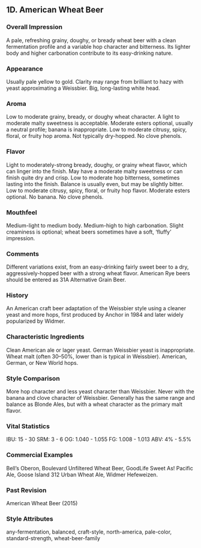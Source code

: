 ## 1D. American Wheat Beer

### Overall Impression

A pale, refreshing grainy, doughy, or bready wheat beer with a clean fermentation profile and a variable hop character and bitterness. Its lighter body and higher carbonation contribute to its easy-drinking nature.

### Appearance

Usually pale yellow to gold. Clarity may range from brilliant to hazy with yeast approximating a Weissbier. Big, long-lasting white head.

### Aroma

Low to moderate grainy, bready, or doughy wheat character. A light to moderate malty sweetness is acceptable. Moderate esters optional, usually a neutral profile; banana is inappropriate. Low to moderate citrusy, spicy, floral, or fruity hop aroma. Not typically dry-hopped. No clove phenols.

### Flavor

Light to moderately-strong bready, doughy, or grainy wheat flavor, which can linger into the finish. May have a moderate malty sweetness or can finish quite dry and crisp. Low to moderate hop bitterness, sometimes lasting into the finish. Balance is usually even, but may be slightly bitter. Low to moderate citrusy, spicy, floral, or fruity hop flavor. Moderate esters optional. No banana. No clove phenols.

### Mouthfeel

Medium-light to medium body. Medium-high to high carbonation. Slight creaminess is optional; wheat beers sometimes have a soft, ‘fluffy’ impression.

### Comments

Different variations exist, from an easy-drinking fairly sweet beer to a dry, aggressively-hopped beer with a strong wheat flavor. American Rye beers should be entered as 31A Alternative Grain Beer.

### History

An American craft beer adaptation of the Weissbier style using a cleaner yeast and more hops, first produced by Anchor in 1984 and later widely popularized by Widmer.

### Characteristic Ingredients

Clean American ale or lager yeast. German Weissbier yeast is inappropriate. Wheat malt (often 30–50%, lower than is typical in Weissbier). American, German, or New World hops.

### Style Comparison

More hop character and less yeast character than Weissbier. Never with the banana and clove character of Weissbier. Generally has the same range and balance as Blonde Ales, but with a wheat character as the primary malt flavor.

### Vital Statistics

IBU: 15 - 30
SRM: 3 - 6
OG: 1.040 - 1.055
FG: 1.008 - 1.013
ABV: 4% - 5.5%

### Commercial Examples

Bell’s Oberon, Boulevard Unfiltered Wheat Beer, GoodLife Sweet As! Pacific Ale, Goose Island 312 Urban Wheat Ale, Widmer Hefeweizen.

### Past Revision

American Wheat Beer (2015)

### Style Attributes

any-fermentation, balanced, craft-style, north-america, pale-color, standard-strength, wheat-beer-family